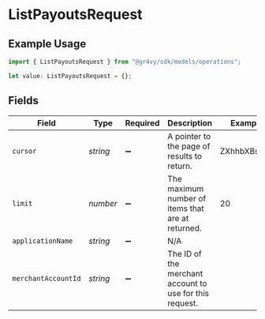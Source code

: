 # ListPayoutsRequest

## Example Usage

```typescript
import { ListPayoutsRequest } from "@gr4vy/sdk/models/operations";

let value: ListPayoutsRequest = {};
```

## Fields

| Field                                                   | Type                                                    | Required                                                | Description                                             | Example                                                 |
| ------------------------------------------------------- | ------------------------------------------------------- | ------------------------------------------------------- | ------------------------------------------------------- | ------------------------------------------------------- |
| `cursor`                                                | *string*                                                | :heavy_minus_sign:                                      | A pointer to the page of results to return.             | ZXhhbXBsZTE                                             |
| `limit`                                                 | *number*                                                | :heavy_minus_sign:                                      | The maximum number of items that are at returned.       | 20                                                      |
| `applicationName`                                       | *string*                                                | :heavy_minus_sign:                                      | N/A                                                     |                                                         |
| `merchantAccountId`                                     | *string*                                                | :heavy_minus_sign:                                      | The ID of the merchant account to use for this request. |                                                         |